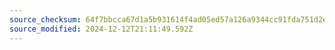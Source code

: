 ```yaml
---
source_checksum: 64f7bbcca67d1a5b931614f4ad05ed57a126a9344cc91fda751d2ef7003041e6
source_modified: 2024-12-12T21:11:49.592Z
---
```


